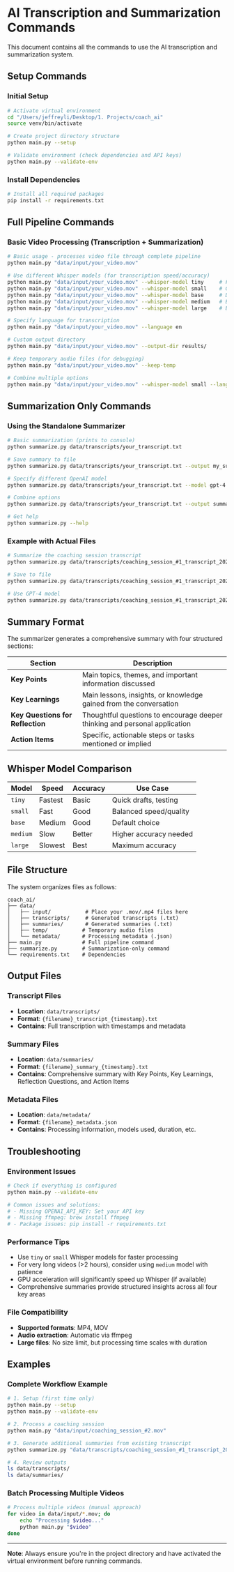 # AI Transcription and Summarization Commands

This document contains all the commands to use the AI transcription and summarization system.

## Setup Commands

### Initial Setup
```bash
# Activate virtual environment
cd "/Users/jeffreyli/Desktop/1. Projects/coach_ai"
source venv/bin/activate

# Create project directory structure
python main.py --setup

# Validate environment (check dependencies and API keys)
python main.py --validate-env
```

### Install Dependencies
```bash
# Install all required packages
pip install -r requirements.txt
```

## Full Pipeline Commands

### Basic Video Processing (Transcription + Summarization)
```bash
# Basic usage - processes video file through complete pipeline
python main.py "data/input/your_video.mov"

# Use different Whisper models (for transcription speed/accuracy)
python main.py "data/input/your_video.mov" --whisper-model tiny     # Fastest
python main.py "data/input/your_video.mov" --whisper-model small    # Good balance
python main.py "data/input/your_video.mov" --whisper-model base     # Default
python main.py "data/input/your_video.mov" --whisper-model medium   # Better accuracy
python main.py "data/input/your_video.mov" --whisper-model large    # Best accuracy

# Specify language for transcription
python main.py "data/input/your_video.mov" --language en

# Custom output directory
python main.py "data/input/your_video.mov" --output-dir results/

# Keep temporary audio files (for debugging)
python main.py "data/input/your_video.mov" --keep-temp

# Combine multiple options
python main.py "data/input/your_video.mov" --whisper-model small --language en
```

## Summarization Only Commands

### Using the Standalone Summarizer
```bash
# Basic summarization (prints to console)
python summarize.py data/transcripts/your_transcript.txt

# Save summary to file
python summarize.py data/transcripts/your_transcript.txt --output my_summary.txt

# Specify different OpenAI model
python summarize.py data/transcripts/your_transcript.txt --model gpt-4

# Combine options
python summarize.py data/transcripts/your_transcript.txt --output summary.txt --model gpt-4

# Get help
python summarize.py --help
```

### Example with Actual Files
```bash
# Summarize the coaching session transcript
python summarize.py data/transcripts/coaching_session_#1_transcript_20250719_102310.txt

# Save to file
python summarize.py data/transcripts/coaching_session_#1_transcript_20250719_102310.txt --output coaching_summary.txt

# Use GPT-4 model
python summarize.py data/transcripts/coaching_session_#1_transcript_20250719_102310.txt --model gpt-4
```

## Summary Format

The summarizer generates a comprehensive summary with four structured sections:

| Section | Description |
|---------|-------------|
| **Key Points** | Main topics, themes, and important information discussed |
| **Key Learnings** | Main lessons, insights, or knowledge gained from the conversation |
| **Key Questions for Reflection** | Thoughtful questions to encourage deeper thinking and personal application |
| **Action Items** | Specific, actionable steps or tasks mentioned or implied |

## Whisper Model Comparison

| Model | Speed | Accuracy | Use Case |
|-------|-------|----------|----------|
| `tiny` | Fastest | Basic | Quick drafts, testing |
| `small` | Fast | Good | Balanced speed/quality |
| `base` | Medium | Good | Default choice |
| `medium` | Slow | Better | Higher accuracy needed |
| `large` | Slowest | Best | Maximum accuracy |

## File Structure

The system organizes files as follows:

```
coach_ai/
├── data/
│   ├── input/           # Place your .mov/.mp4 files here
│   ├── transcripts/     # Generated transcripts (.txt)
│   ├── summaries/       # Generated summaries (.txt)
│   ├── temp/           # Temporary audio files
│   └── metadata/       # Processing metadata (.json)
├── main.py             # Full pipeline command
├── summarize.py        # Summarization-only command
└── requirements.txt    # Dependencies
```

## Output Files

### Transcript Files
- **Location**: `data/transcripts/`
- **Format**: `{filename}_transcript_{timestamp}.txt`
- **Contains**: Full transcription with timestamps and metadata

### Summary Files  
- **Location**: `data/summaries/`
- **Format**: `{filename}_summary_{timestamp}.txt`
- **Contains**: Comprehensive summary with Key Points, Key Learnings, Reflection Questions, and Action Items

### Metadata Files
- **Location**: `data/metadata/` 
- **Format**: `{filename}_metadata.json`
- **Contains**: Processing information, models used, duration, etc.

## Troubleshooting

### Environment Issues
```bash
# Check if everything is configured
python main.py --validate-env

# Common issues and solutions:
# - Missing OPENAI_API_KEY: Set your API key
# - Missing ffmpeg: brew install ffmpeg
# - Package issues: pip install -r requirements.txt
```

### Performance Tips
- Use `tiny` or `small` Whisper models for faster processing
- For very long videos (>2 hours), consider using `medium` model with patience
- GPU acceleration will significantly speed up Whisper (if available)
- Comprehensive summaries provide structured insights across all four key areas

### File Compatibility
- **Supported formats**: MP4, MOV
- **Audio extraction**: Automatic via ffmpeg
- **Large files**: No size limit, but processing time scales with duration

## Examples

### Complete Workflow Example
```bash
# 1. Setup (first time only)
python main.py --setup
python main.py --validate-env

# 2. Process a coaching session
python main.py "data/input/coaching_session_#2.mov"

# 3. Generate additional summaries from existing transcript
python summarize.py "data/transcripts/coaching_session_#1_transcript_20250719_102310.txt" --output coaching_session_1_summary.txt

# 4. Review outputs
ls data/transcripts/
ls data/summaries/
```

### Batch Processing Multiple Videos
```bash
# Process multiple videos (manual approach)
for video in data/input/*.mov; do
    echo "Processing $video..."
    python main.py "$video"
done
```

---

**Note**: Always ensure you're in the project directory and have activated the virtual environment before running commands.
